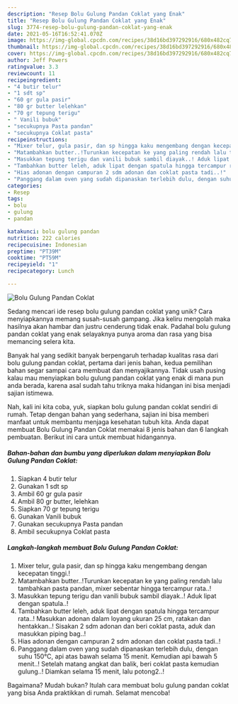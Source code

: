 ```yaml
---
description: "Resep Bolu Gulung Pandan Coklat yang Enak"
title: "Resep Bolu Gulung Pandan Coklat yang Enak"
slug: 3774-resep-bolu-gulung-pandan-coklat-yang-enak
date: 2021-05-16T16:52:41.070Z
image: https://img-global.cpcdn.com/recipes/38d16bd397292916/680x482cq70/bolu-gulung-pandan-coklat-foto-resep-utama.jpg
thumbnail: https://img-global.cpcdn.com/recipes/38d16bd397292916/680x482cq70/bolu-gulung-pandan-coklat-foto-resep-utama.jpg
cover: https://img-global.cpcdn.com/recipes/38d16bd397292916/680x482cq70/bolu-gulung-pandan-coklat-foto-resep-utama.jpg
author: Jeff Powers
ratingvalue: 3.3
reviewcount: 11
recipeingredient:
- "4 butir telur"
- "1 sdt sp"
- "60 gr gula pasir"
- "80 gr butter lelehkan"
- "70 gr tepung terigu"
- " Vanili bubuk"
- "secukupnya Pasta pandan"
- "secukupnya Coklat pasta"
recipeinstructions:
- "Mixer telur, gula pasir, dan sp hingga kaku mengembang dengan kecepatan tinggi.!"
- "Matambahkan butter..!Turunkan kecepatan ke yang paling rendah lalu tambahkan pasta pandan, mixer sebentar hingga tercampur rata..!"
- "Masukkan tepung terigu dan vanili bubuk sambil diayak..! Aduk lipat dengan spatula..!"
- "Tambahkan butter leleh, aduk lipat dengan spatula hingga tercampur rata..! Masukkan adonan dalam loyang ukuran 25 cm, ratakan dan hentakkan..! Sisakan 2 sdm adonan dan beri coklat pasta, aduk dan masukkan piping bag..!"
- "Hias adonan dengan campuran 2 sdm adonan dan coklat pasta tadi..!"
- "Panggang dalam oven yang sudah dipanaskan terlebih dulu, dengan suhu 150°C, api atas bawah selama 15 menit. Kemudian api bawah 5 menit..! Setelah matang angkat dan balik, beri coklat pasta kemudian gulung..! Diamkan selama 15 menit, lalu potong2..!"
categories:
- Resep
tags:
- bolu
- gulung
- pandan

katakunci: bolu gulung pandan 
nutrition: 222 calories
recipecuisine: Indonesian
preptime: "PT39M"
cooktime: "PT59M"
recipeyield: "1"
recipecategory: Lunch

---
```



![Bolu Gulung Pandan Coklat](https://img-global.cpcdn.com/recipes/38d16bd397292916/680x482cq70/bolu-gulung-pandan-coklat-foto-resep-utama.jpg)

Sedang mencari ide resep bolu gulung pandan coklat yang unik? Cara menyiapkannya memang susah-susah gampang. Jika keliru mengolah maka hasilnya akan hambar dan justru cenderung tidak enak. Padahal bolu gulung pandan coklat yang enak selayaknya punya aroma dan rasa yang bisa memancing selera kita.



Banyak hal yang sedikit banyak berpengaruh terhadap kualitas rasa dari bolu gulung pandan coklat, pertama dari jenis bahan, kedua pemilihan bahan segar sampai cara membuat dan menyajikannya. Tidak usah pusing kalau mau menyiapkan bolu gulung pandan coklat yang enak di mana pun anda berada, karena asal sudah tahu triknya maka hidangan ini bisa menjadi sajian istimewa.


Nah, kali ini kita coba, yuk, siapkan bolu gulung pandan coklat sendiri di rumah. Tetap dengan bahan yang sederhana, sajian ini bisa memberi manfaat untuk membantu menjaga kesehatan tubuh kita. Anda dapat membuat Bolu Gulung Pandan Coklat memakai 8 jenis bahan dan 6 langkah pembuatan. Berikut ini cara untuk membuat hidangannya.

<!--inarticleads1-->

##### Bahan-bahan dan bumbu yang diperlukan dalam menyiapkan Bolu Gulung Pandan Coklat:

1. Siapkan 4 butir telur
1. Gunakan 1 sdt sp
1. Ambil 60 gr gula pasir
1. Ambil 80 gr butter, lelehkan
1. Siapkan 70 gr tepung terigu
1. Gunakan  Vanili bubuk
1. Gunakan secukupnya Pasta pandan
1. Ambil secukupnya Coklat pasta




<!--inarticleads2-->

##### Langkah-langkah membuat Bolu Gulung Pandan Coklat:

1. Mixer telur, gula pasir, dan sp hingga kaku mengembang dengan kecepatan tinggi.!
1. Matambahkan butter..!Turunkan kecepatan ke yang paling rendah lalu tambahkan pasta pandan, mixer sebentar hingga tercampur rata..!
1. Masukkan tepung terigu dan vanili bubuk sambil diayak..! Aduk lipat dengan spatula..!
1. Tambahkan butter leleh, aduk lipat dengan spatula hingga tercampur rata..! Masukkan adonan dalam loyang ukuran 25 cm, ratakan dan hentakkan..! Sisakan 2 sdm adonan dan beri coklat pasta, aduk dan masukkan piping bag..!
1. Hias adonan dengan campuran 2 sdm adonan dan coklat pasta tadi..!
1. Panggang dalam oven yang sudah dipanaskan terlebih dulu, dengan suhu 150°C, api atas bawah selama 15 menit. Kemudian api bawah 5 menit..! Setelah matang angkat dan balik, beri coklat pasta kemudian gulung..! Diamkan selama 15 menit, lalu potong2..!




Bagaimana? Mudah bukan? Itulah cara membuat bolu gulung pandan coklat yang bisa Anda praktikkan di rumah. Selamat mencoba!
